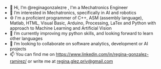- 👋 Hi, I’m @reginagonzalezre , I'm a Mechatronics Engineer
- 👀 I’m interested in Mechatronics, specifically in AI and robotics
- ⚙️ I'm a proficient programmer of C++, ASM (assembly language), Matlab, HTML, Visual Basic, Arduino, Processing, LaTex and Python with approach to Machine Learning and Artificial Vision
- 🌱 I’m currently improving my python skills, and looking forward to learn other languages
- 💞️ I’m looking to collaborate on software analytics, development or AI projects
- 📫 You can find me on https://www.linkedin.com/in/regina-gonzalez-ramirez/ or write me at regina.glez.priv@gmail.com
